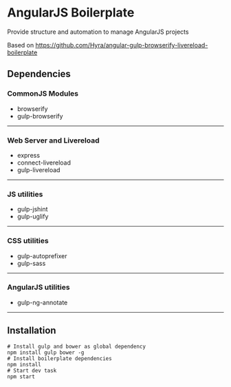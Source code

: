 # AngularJS Boilerplate

Provide structure and automation to manage AngularJS projects

Based on https://github.com/Hyra/angular-gulp-browserify-livereload-boilerplate

## Dependencies

### CommonJS Modules

- browserify
- gulp-browserify

---

### Web Server and Livereload

- express
- connect-livereload
- gulp-livereload

---

### JS utilities

- gulp-jshint
- gulp-uglify

---

### CSS utilities

- gulp-autoprefixer
- gulp-sass

---

### AngularJS utilities

- gulp-ng-annotate

---

## Installation

```
# Install gulp and bower as global dependency
npm install gulp bower -g
# Install boilerplate dependencies
npm install
# Start dev task
npm start
```
